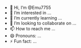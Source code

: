 - 👋 Hi, I’m @Emu7755
- 👀 I’m interested in ...
- 🌱 I’m currently learning ...
- 💞️ I’m looking to collaborate on ...
- 📫 How to reach me ...
- 😄 Pronouns: ...
- ⚡ Fun fact: ...

<!---
Prodi/Kumar is a ✨ special ✨ repository because its `README.md` (this file) appears on your GitHub profile.
You can click the Preview link to take a look at your changes.
--->
